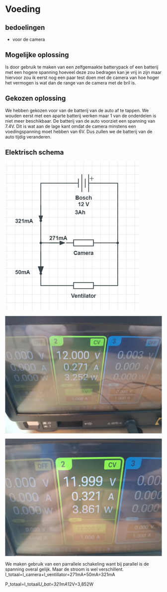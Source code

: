 # Voeding

## bedoelingen

- voor de camera


## Mogelijke oplossing

Is door gebruik te maken van een zelfgemaakte batterypack of een batterij met een hogere spanning hoeveel deze zou bedragen kan je vrij in zijn maar hiervoor zou ik eerst nog een paar test doen met de camera van hoe hoger het vermogen is wat dan de range van de camera met de bril is.

## Gekozen oplossing

We hebben gekozen voor van de batterij van de auto af te tappen. We wouden eerst met een aparte batterij werken maar 1 van de onderdelen is niet meer beschikbaar. De batterij van de auto voorziet een spanning van 7.4V. Dit is wat aan de lage kant omdat de camera minstens een voedingspanning moet hebben van 6V. Dus zullen we de batterij van de auto tijdig veranderen. 

## Elektrisch schema

![elektrisch schema](/Video/afbeeldingen/elektrische%20schema.png)

![voeding camera](/Video/afbeeldingen/voeding%20camera.jpg)

![voeding totaal](/Video/afbeeldingen/voeding%20totaal.jpg)

We maken gebruik van een parrallele schakeling want bij parallel is de spanning overal gelijk. Maar de stroom is wel verschillent.
I_totaal=I_camera+I_ventillator=271mA+50mA=321mA

P_totaal=I_totaal*U_bat=321mA*12V=3,852W
